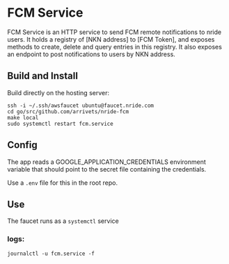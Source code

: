 # FCM Service

FCM Service is an HTTP service to send FCM remote notifications to nride users.
It holds a registry of [NKN address] to [FCM Token], and exposes methods to 
create, delete and query entries in this registry. It also exposes an endpoint
to post notifications to users by NKN address.

## Build and Install

Build directly on the hosting server:

```
ssh -i ~/.ssh/awsfaucet ubuntu@faucet.nride.com
cd go/src/github.com/arrivets/nride-fcm
make local
sudo systemctl restart fcm.service
```

## Config

The app reads a GOOGLE_APPLICATION_CREDENTIALS environment variable that should
point to the secret file containing the credentials.

Use a `.env` file for this in the root repo.

## Use

The faucet runs as a `systemctl` service

### logs:

`journalctl -u fcm.service -f`
